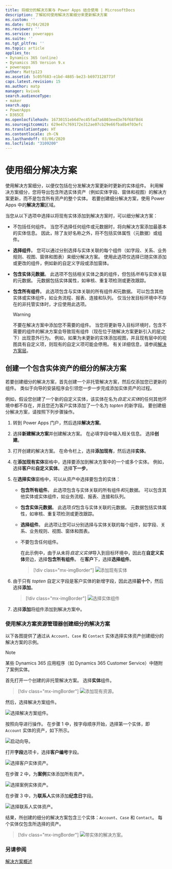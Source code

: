 ```yaml
---
title: 将细分的解决方案与 Power Apps 结合使用 | MicrosoftDocs
description: 了解如何使用解决方案细分来更新解决方案
ms.custom: ''
ms.date: 02/04/2020
ms.reviewer: ''
ms.service: powerapps
ms.suite: ''
ms.tgt_pltfrm: ''
ms.topic: article
applies_to:
- Dynamics 365 (online)
- Dynamics 365 Version 9.x
- powerapps
author: Mattp123
ms.assetid: 5c05f683-e1bd-4885-be23-b6973128773f
caps.latest.revision: 15
ms.author: matp
manager: kvivek
search.audienceType:
- maker
search.app:
- PowerApps
- D365CE
ms.openlocfilehash: 16730151eb6d7ec45fad7a6803eed3e76f68f8d4
ms.sourcegitcommit: 629e47c769172e312ae07cb29e66fba8b4f03efc
ms.translationtype: HT
ms.contentlocale: zh-CN
ms.lasthandoff: 03/06/2020
ms.locfileid: "3109200"
---
```

# <a name="use-segmented-solutions"></a>使用细分解决方案 

使用解决方案细分，以便仅包括在分发解决方案更新时更新的实体组件。 利用解决方案细分，您将导出包含所选实体资产（例如实体字段、窗体和视图）的解决方案更新，而不是包含所有资产的整个实体。 <!-- Depending on the complexity of your app, segmentation of the solution can be as simple as everything in a single solution to segmenting by component type, such as entities in one solution, canvas apps in another, and plugins in a third. --> 若要创建细分解决方案，使用 Power Apps 中的**解决方案**区域。  

当您从以下选项中选择以将现有实体添加到解决方案时，可以细分解决方案： 
- 不包括任何组件。 当您不选择任何组件或元数据时，将向解决方案添加最基本的实体信息。 因此，除了友好名称之外，将不包括实体属性（元数据）或组件。   
- **选择组件**。 您可以通过分别选择与实体关联的每个组件（如字段、关系、业务规则、视图、窗体和图表）来细分解决方案。 使用此选项仅选择已随实体添加或更改的组件，例如新的自定义字段或添加窗体。  
- **包含实体元数据**。 此选项不包括相关实体之类的组件，但包括*所有*与实体关联的元数据。 元数据包括实体属性，如审核、重复项检测或更改跟踪。 
- **包含所有组件**。 此选项包含与实体关联的所有组件*和*元数据。 可以包含其他实体或实体组件，如业务流程、报表、连接和队列。 仅当分发目标环境中不存在的非托管实体时，才应使用此选项。 

    > [!WARNING]
    > 不要在解决方案中添加您不需要的组件。 当您将更新导入目标环境时，包含不需要的组件的解决方案会导致现有组件（现在位于随解决方案更新引入的层之下）出现意外行为。 例如，如果为未更新的实体添加视图，并且现有层中的视图具有自定义项，则现有的自定义项可能会停用。 有关详细信息，请参阅[解决方案层](solution-layers.md)。

<!-- The below was from Per but I don't think it fits in this topic that is only about solution segmentation with entities. 
Similar to the planning that goes into how you model the data that goes into your app, planning for segmentation should be considered before you distribute your solution. Segmenting solutions from a single solution into multiple solutions a month or two years after the initial app has been built can be complex and is prone to cause issues.  -->

## <a name="create-a-segmented-solution-with-entity-assets"></a>创建一个包含实体资产的细分的解决方案 
 若要创建细分的解决方案，首先创建一个非托管解决方案，然后仅添加您已更新的组件。 类似于向导的安装程序会引领您一步一步完成添加实体资产的过程。 

例如，假设您创建了一个新的自定义实体，该实体在名为*自定义实体*的任何其他环境中都不存在，并且您还为客户实体添加了一个名为 *topten* 的新字段。 要创建细分解决方案，请按照下列步骤操作。 
  
1. 转到 Power Apps 门户，然后选择**解决方案**。  
  
2.  选择**新建解决方案**并创建解决方案。 在必填字段中输入相关信息。 选择**创建**。  
  
3.  打开创建的解决方案。 在命令栏上，选择**添加现有**，然后选择**实体**。  
  
4.  在**添加现有实体**窗格中，选择要添加到解决方案中的一个或多个实体。 例如，选择**客户**和**自定义实体**。 选择**下一步**。  

5.  在**选择实体**窗格中，可以从资产中选择要包含的实体： 
    - **包含所有组件**。 此选项包含与实体关联的所有组件*和*元数据。 可以包含其他实体或实体组件，如业务流程、报表、连接和队列。 
    - **包含实体元数据**。 此选项*仅*包含与实体关联的元数据。 元数据包括实体属性，如审核、重复项检测或更改跟踪。 
    - **选择组件**。 此选项让您可以分别选择与实体关联的每个组件，如字段、关系、业务规则、视图、窗体和图表。 
    - 不要包含任何组件。 

      在此示例中，由于从未将*自定义实体*导入到目标环境中，因此在**自定义实体**旁边，选择**包含所有组件**。 在**客户**下，选择**选择组件**。  
      > [!div class="mx-imgBorder"] 
      > ![添加现有实体](media/add-existing-entities1.png)
  
6.  由于只有 *topten* 自定义字段是客户实体的新增字段，因此选择**前十个**，然后选择**添加**。  
     > [!div class="mx-imgBorder"] 
     > ![选择实体组件](media/add-existing-entities2.png)

7. 选择**添加**将组件添加到解决方案中。 

### <a name="create-a-segmented-solution-using-solution-explorer"></a>使用解决方案资源管理器创建细分的解决方案  
以下各图提供了通过从 `Account`、`Case` 和 `Contact` 实体选择实体资产创建细分的解决方案的示例。  

> [!NOTE]
> 某些 Dynamics 365 应用程序（如 Dynamics 365 Customer Service）中随附了案例实体。 
  
首先打开一个创建的非托管解决方案。 选择**实体**组件。  

 > [!div class="mx-imgBorder"] 
 > ![添加现有资源。](media/solution-segmentation-add-existing-resources-admin.png "添加现有资源。")  
  
 然后，选择解决方案组件。  
  
 ![选择解决方案组件。](media/solution-segmentation-select-components-admin.png "选择解决方案组件。")  
  
 按照向导进行操作。 在步骤 1 中，按字母顺序开始，选择第一个实体，即 `Account` 实体的资产，如下所示。  
  
 ![启动向导。](media/solution-segmentation-wizard-starts-admin.png "启动向导。")  
  
 打开**字段**选项卡，选择**客户编号**字段。  
  
 ![选择客户实体资产。](media/solution-segmentation-select-account-assets-admin.png "选择客户实体资产。")  
  
 在步骤 2 中，为**案例**实体添加所有资产。  
  
 ![选择案例实体资产。](media/solution-segmentation-select-case-assets-admin.png "选择案例实体资产。")  
  
 在步骤 3 中，为**联系人**实体添加**纪念日**字段。  
  
 ![选择联系人实体资产。](media/solution-segmentation-select-contact-assets-admin.png "选择联系人实体资产。")  
  
 结果，所创建的细分的解决方案包含三个实体：`Account`、`Case` 和 `Contact`。 每个实体仅包含所选择的资产。  
  
 > [!div class="mx-imgBorder"] 
 > ![带实体的解决方案。](media/solution-segmentation-solution-entities-admin.png "带实体的解决方案。")  
  
  
### <a name="see-also"></a>另请参阅  
 [解决方案概述](solutions-overview.md)



